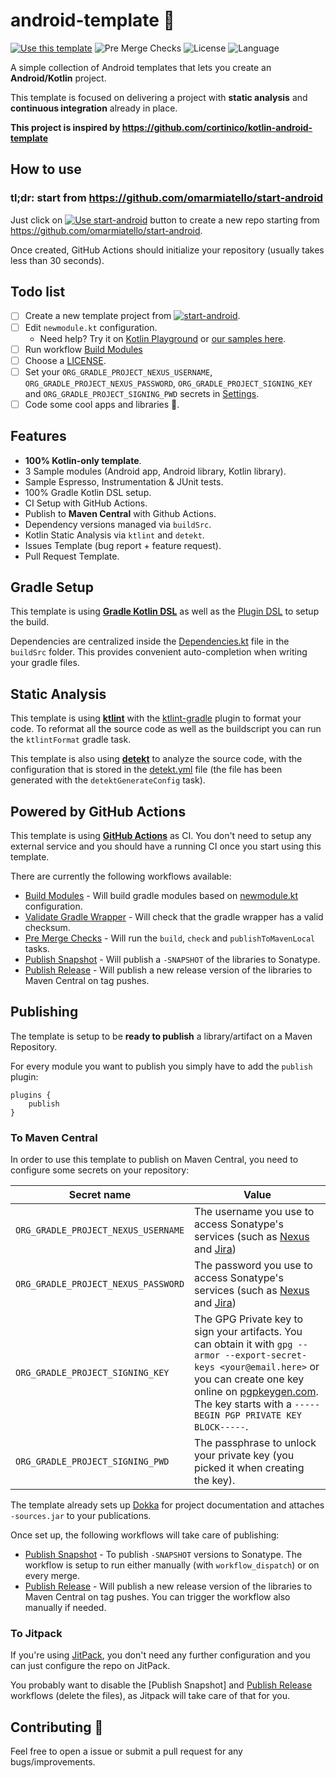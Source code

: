 # android-template 🤖

[![Use this template](https://img.shields.io/badge/from-kotlin--android--template-brightgreen?logo=dropbox)](https://github.com/omarmiatello/android-template/generate)
![Pre Merge Checks](https://github.com/omarmiatello/android-template/workflows/Pre%20Merge%20Checks/badge.svg)
![License](https://img.shields.io/github/license/omarmiatello/android-template.svg)
![Language](https://img.shields.io/github/languages/top/omarmiatello/android-template?color=blue&logo=kotlin)

A simple collection of Android templates that lets you create an **Android/Kotlin** project. 

This template is focused on delivering a project with **static analysis** and **continuous integration** already in place.

**This project is inspired by https://github.com/cortinico/kotlin-android-template**

## How to use

### tl;dr: start from https://github.com/omarmiatello/start-android

Just click on [![Use start-android](https://img.shields.io/badge/-Use%20start--android-brightgreen)](https://github.com/omarmiatello/start-android/generate) button to create a new repo starting from https://github.com/omarmiatello/start-android.

Once created, GitHub Actions should initialize your repository (usually takes less than 30 seconds).

## Todo list

- [ ] Create a new template project from [![start-android](https://img.shields.io/badge/-Use%20start--android-brightgreen)](https://github.com/omarmiatello/start-android/generate).
- [ ] Edit `newmodule.kt` configuration.
    - Need help? Try it on [Kotlin Playground](https://pl.kotl.in/9oXsIoDNS) or [our samples here](https://omarmiatello.github.io/gradle-modules-config/config_online.html).
- [ ] Run workflow [Build Modules](https://github.com/owner/project-name/actions/workflows/build-modules.yaml)
- [ ] Choose a [LICENSE](https://github.com/owner/project-name/community/license/new?branch=main).
- [ ] Set your `ORG_GRADLE_PROJECT_NEXUS_USERNAME`, `ORG_GRADLE_PROJECT_NEXUS_PASSWORD`, `ORG_GRADLE_PROJECT_SIGNING_KEY` and `ORG_GRADLE_PROJECT_SIGNING_PWD` secrets in [Settings](https://github.com/owner/project-name/settings/secrets/actions).
- [ ] Code some cool apps and libraries 🚀.

## Features

- **100% Kotlin-only template**.
- 3 Sample modules (Android app, Android library, Kotlin library).
- Sample Espresso, Instrumentation & JUnit tests.
- 100% Gradle Kotlin DSL setup.
- CI Setup with GitHub Actions.
- Publish to **Maven Central** with Github Actions.
- Dependency versions managed via `buildSrc`.
- Kotlin Static Analysis via `ktlint` and `detekt`.
- Issues Template (bug report + feature request).
- Pull Request Template.

## Gradle Setup

This template is using [**Gradle Kotlin DSL**](https://docs.gradle.org/current/userguide/kotlin_dsl.html) as well as the [Plugin DSL](https://docs.gradle.org/current/userguide/plugins.html#sec:plugins_block) to setup the build.

Dependencies are centralized inside the [Dependencies.kt](buildSrc/src/main/kotlin/Dependencies.kt) file in the `buildSrc` folder. This provides convenient auto-completion when writing your gradle files.

## Static Analysis

This template is using [**ktlint**](https://github.com/pinterest/ktlint) with the [ktlint-gradle](https://github.com/jlleitschuh/ktlint-gradle) plugin to format your code. To reformat all the source code as well as the buildscript you can run the `ktlintFormat` gradle task.

This template is also using [**detekt**](https://github.com/detekt/detekt) to analyze the source code, with the configuration that is stored in the [detekt.yml](config/detekt/detekt.yml) file (the file has been generated with the `detektGenerateConfig` task).

## Powered by GitHub Actions

This template is using [**GitHub Actions**](https://github.com/omarmiatello/android-template/actions) as CI. You don't need to setup any external service and you should have a running CI once you start using this template.

There are currently the following workflows available:
- [Build Modules](.github/workflows/build-modules.yml) - Will build gradle modules based on [newmodule.kt](newmodule.kt) configuration.
- [Validate Gradle Wrapper](.github/workflows/gradle-wrapper-validation.yml) - Will check that the gradle wrapper has a valid checksum.
- [Pre Merge Checks](.github/workflows/pre-merge.yaml) - Will run the `build`, `check` and `publishToMavenLocal` tasks.
- [Publish Snapshot](.github/workflows/publish-snapshot.yaml) - Will publish a `-SNAPSHOT` of the libraries to Sonatype.
- [Publish Release](.github/workflows/publish-release.yaml) - Will publish a new release version of the libraries to Maven Central on tag pushes.

## Publishing

The template is setup to be **ready to publish** a library/artifact on a Maven Repository.

For every module you want to publish you simply have to add the `publish` plugin:

```
plugins {
    publish
}
```

### To Maven Central

In order to use this template to publish on Maven Central, you need to configure some secrets on your repository:

| Secret name | Value |
| --- | --- | 
| `ORG_GRADLE_PROJECT_NEXUS_USERNAME` | The username you use to access Sonatype's services (such as [Nexus](https://oss.sonatype.org/) and [Jira](https://issues.sonatype.org/)) |
| `ORG_GRADLE_PROJECT_NEXUS_PASSWORD` | The password you use to access Sonatype's services (such as [Nexus](https://oss.sonatype.org/) and [Jira](https://issues.sonatype.org/)) |
| `ORG_GRADLE_PROJECT_SIGNING_KEY` | The GPG Private key to sign your artifacts. You can obtain it with `gpg --armor --export-secret-keys <your@email.here>` or you can create one key online on [pgpkeygen.com](https://pgpkeygen.com). The key starts with a `-----BEGIN PGP PRIVATE KEY BLOCK-----`. |
| `ORG_GRADLE_PROJECT_SIGNING_PWD` | The passphrase to unlock your private key (you picked it when creating the key). |

The template already sets up [Dokka](https://kotlin.github.io/dokka/) for project documentation and attaches `-sources.jar` to your publications.

Once set up, the following workflows will take care of publishing:

- [Publish Snapshot](.github/workflows/publish-snapshot.yaml) - To publish `-SNAPSHOT` versions to Sonatype. The workflow is setup to run either manually (with `workflow_dispatch`) or on every merge.
- [Publish Release](.github/workflows/publish-release.yaml) - Will publish a new release version of the libraries to Maven Central on tag pushes. You can trigger the workflow also manually if needed.

### To Jitpack

If you're using [JitPack](https://jitpack.io/), you don't need any further configuration and you can just configure the repo on JitPack.

You probably want to disable the [Publish Snapshot] and [Publish Release](.github/workflows/publish-release.yaml) workflows (delete the files), as Jitpack will take care of that for you.

## Contributing 🤝

Feel free to open a issue or submit a pull request for any bugs/improvements.
